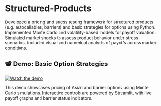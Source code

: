 # Structured-Products
Developed a pricing and stress testing framework for structured products (e.g. autocallables, barriers) and basic strategies for options using Python. Implemented Monte Carlo and volatility-based models for payoff valuation. Simulated market shocks to assess product behavior under stress scenarios. Included visual and numerical analysis of payoffs across market conditions.

## 📽️ Demo: Basic Option Strategies

[![Watch the demo](images/barrier-demo.png)](videos/Screen.Recording.2025-02-07.mp4)

This demo showcases pricing of Asian and barrier options using Monte Carlo simulations. Interactive controls are powered by Streamlit, with live payoff graphs and barrier status indicators.
